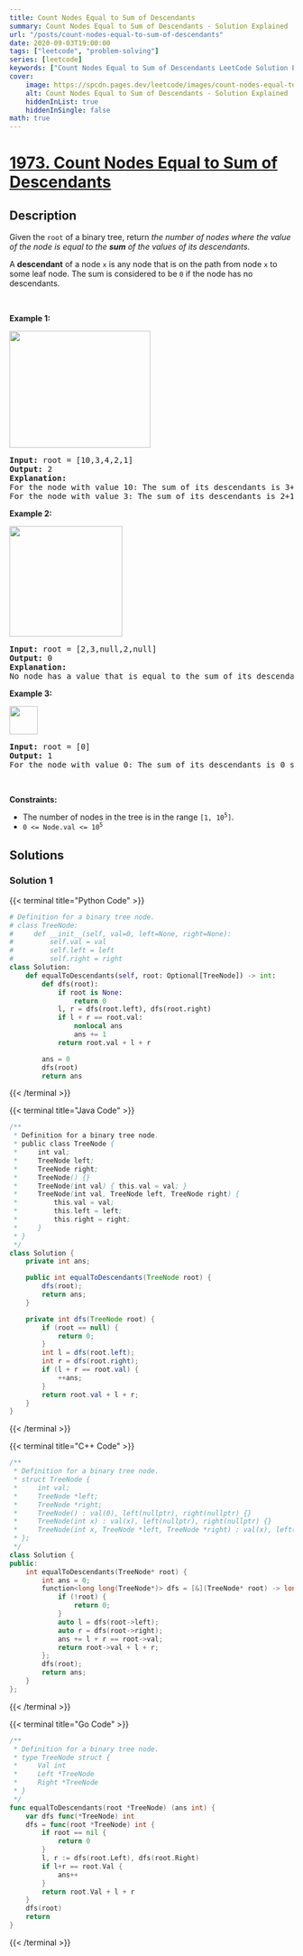 ```yaml
---
title: Count Nodes Equal to Sum of Descendants
summary: Count Nodes Equal to Sum of Descendants - Solution Explained
url: "/posts/count-nodes-equal-to-sum-of-descendants"
date: 2020-09-03T19:00:00
tags: ["leetcode", "problem-solving"]
series: [leetcode]
keywords: ["Count Nodes Equal to Sum of Descendants LeetCode Solution Explained in all languages", "1973", "leetcode question 1973", "Count Nodes Equal to Sum of Descendants", "LeetCode", "leetcode solution in Python3 C++ Java Go PHP Ruby Swift TypeScript Rust C# JavaScript C", "GeeksforGeeks", "InterviewBit", "Coding Ninjas", "HackerRank", "HackerEarth", "CodeChef", "TopCoder", "AlgoExpert", "freeCodeCamp", "Codeforces", "GitHub", "AtCoder", "Samir Paul"]
cover:
    image: https://spcdn.pages.dev/leetcode/images/count-nodes-equal-to-sum-of-descendants.webp
    alt: Count Nodes Equal to Sum of Descendants - Solution Explained
    hiddenInList: true
    hiddenInSingle: false
math: true
---
```



# [1973. Count Nodes Equal to Sum of Descendants](https://leetcode.com/problems/count-nodes-equal-to-sum-of-descendants)


## Description

<p>Given the <code>root</code> of a binary tree, return <em>the number of nodes where the value of the node is equal to the <strong>sum</strong> of the values of its descendants</em>.</p>

<p>A <strong>descendant</strong> of a node <code>x</code> is any node that is on the path from node <code>x</code> to some leaf node. The sum is considered to be <code>0</code> if the node has no descendants.</p>

<p>&nbsp;</p>
<p><strong class="example">Example 1:</strong></p>
<img alt="" src="https://spcdn.pages.dev/leetcode/problems/1973.Count%20Nodes%20Equal%20to%20Sum%20of%20Descendants/images/screenshot-2021-08-17-at-17-16-50-diagram-drawio-diagrams-net.png" style="width: 250px; height: 207px;" />
<pre>
<strong>Input:</strong> root = [10,3,4,2,1]
<strong>Output:</strong> 2
<strong>Explanation:</strong>
For the node with value 10: The sum of its descendants is 3+4+2+1 = 10.
For the node with value 3: The sum of its descendants is 2+1 = 3.
</pre>

<p><strong class="example">Example 2:</strong></p>
<img alt="" src="https://spcdn.pages.dev/leetcode/problems/1973.Count%20Nodes%20Equal%20to%20Sum%20of%20Descendants/images/screenshot-2021-08-17-at-17-25-21-diagram-drawio-diagrams-net.png" style="height: 196px; width: 200px;" />
<pre>
<strong>Input:</strong> root = [2,3,null,2,null]
<strong>Output:</strong> 0
<strong>Explanation:</strong>
No node has a value that is equal to the sum of its descendants.
</pre>

<p><strong class="example">Example 3:</strong></p>
<img alt="" src="https://spcdn.pages.dev/leetcode/problems/1973.Count%20Nodes%20Equal%20to%20Sum%20of%20Descendants/images/screenshot-2021-08-17-at-17-23-53-diagram-drawio-diagrams-net.png" style="width: 50px; height: 50px;" />
<pre>
<strong>Input:</strong> root = [0]
<strong>Output:</strong> 1
For the node with value 0: The sum of its descendants is 0 since it has no descendants.
</pre>

<p>&nbsp;</p>
<p><strong>Constraints:</strong></p>

<ul>
	<li>The number of nodes in the tree is in the range <code>[1, 10<sup>5</sup>]</code>.</li>
	<li><code>0 &lt;= Node.val &lt;= 10<sup>5</sup></code></li>
</ul>

## Solutions

### Solution 1

<!-- tabs:start -->

{{< terminal title="Python Code" >}}
```python
# Definition for a binary tree node.
# class TreeNode:
#     def __init__(self, val=0, left=None, right=None):
#         self.val = val
#         self.left = left
#         self.right = right
class Solution:
    def equalToDescendants(self, root: Optional[TreeNode]) -> int:
        def dfs(root):
            if root is None:
                return 0
            l, r = dfs(root.left), dfs(root.right)
            if l + r == root.val:
                nonlocal ans
                ans += 1
            return root.val + l + r

        ans = 0
        dfs(root)
        return ans
```
{{< /terminal >}}

{{< terminal title="Java Code" >}}
```java
/**
 * Definition for a binary tree node.
 * public class TreeNode {
 *     int val;
 *     TreeNode left;
 *     TreeNode right;
 *     TreeNode() {}
 *     TreeNode(int val) { this.val = val; }
 *     TreeNode(int val, TreeNode left, TreeNode right) {
 *         this.val = val;
 *         this.left = left;
 *         this.right = right;
 *     }
 * }
 */
class Solution {
    private int ans;

    public int equalToDescendants(TreeNode root) {
        dfs(root);
        return ans;
    }

    private int dfs(TreeNode root) {
        if (root == null) {
            return 0;
        }
        int l = dfs(root.left);
        int r = dfs(root.right);
        if (l + r == root.val) {
            ++ans;
        }
        return root.val + l + r;
    }
}
```
{{< /terminal >}}

{{< terminal title="C++ Code" >}}
```cpp
/**
 * Definition for a binary tree node.
 * struct TreeNode {
 *     int val;
 *     TreeNode *left;
 *     TreeNode *right;
 *     TreeNode() : val(0), left(nullptr), right(nullptr) {}
 *     TreeNode(int x) : val(x), left(nullptr), right(nullptr) {}
 *     TreeNode(int x, TreeNode *left, TreeNode *right) : val(x), left(left), right(right) {}
 * };
 */
class Solution {
public:
    int equalToDescendants(TreeNode* root) {
        int ans = 0;
        function<long long(TreeNode*)> dfs = [&](TreeNode* root) -> long long {
            if (!root) {
                return 0;
            }
            auto l = dfs(root->left);
            auto r = dfs(root->right);
            ans += l + r == root->val;
            return root->val + l + r;
        };
        dfs(root);
        return ans;
    }
};
```
{{< /terminal >}}

{{< terminal title="Go Code" >}}
```go
/**
 * Definition for a binary tree node.
 * type TreeNode struct {
 *     Val int
 *     Left *TreeNode
 *     Right *TreeNode
 * }
 */
func equalToDescendants(root *TreeNode) (ans int) {
	var dfs func(*TreeNode) int
	dfs = func(root *TreeNode) int {
		if root == nil {
			return 0
		}
		l, r := dfs(root.Left), dfs(root.Right)
		if l+r == root.Val {
			ans++
		}
		return root.Val + l + r
	}
	dfs(root)
	return
}
```
{{< /terminal >}}

<!-- tabs:end -->

<!-- end -->
